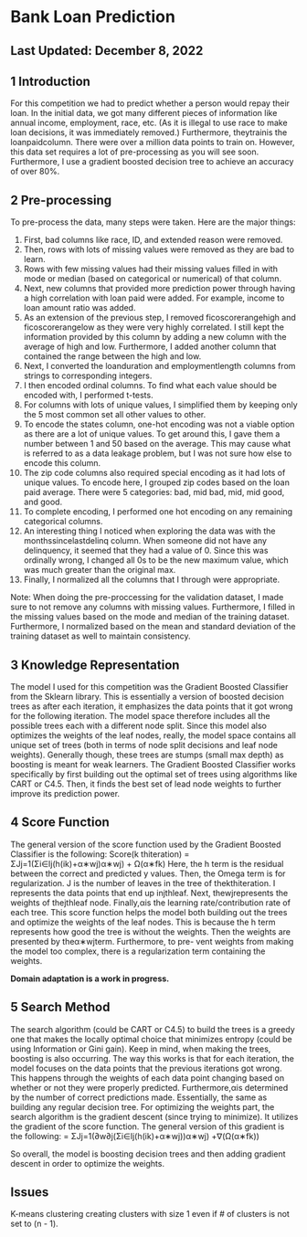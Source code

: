 # Bank Loan Prediction
## Last Updated: December 8, 2022

## 1 Introduction

For this competition we had to predict whether a person would repay their loan. In the initial data,
we got many different pieces of information like annual income, employment, race, etc. (As it is illegal
to use race to make loan decisions, it was immediately removed.) Furthermore, theytrainis the
loanpaidcolumn. There were over a million data points to train on. However, this data set requires
a lot of pre-processing as you will see soon. Furthermore, I use a gradient boosted decision tree to
achieve an accuracy of over 80%.

## 2 Pre-processing

To pre-process the data, many steps were taken. Here are the major things:

1) First, bad columns like race, ID, and extended reason were removed.
2) Then, rows with lots of missing values were removed as they are bad to learn.
3) Rows with few missing values had their missing values filled in with mode or median (based on
categorical or numerical) of that column.
4) Next, new columns that provided more prediction power through having a high correlation with
loan paid were added. For example, income to loan amount ratio was added.
5) As an extension of the previous step, I removed ficoscorerangehigh and ficoscorerangelow as they were very highly correlated. I still kept the information provided by this column by adding a new column with the average of high and low. Furthermore, I added another column that contained the range between the high and low.
6) Next, I converted the loanduration and employmentlength columns from strings to corresponding integers.
7) I then encoded ordinal columns. To find what each value should be encoded with, I performed t-tests.
8) For columns with lots of unique values, I simplified them by keeping only the 5 most common set all other values to other.
9) To encode the states column, one-hot encoding was not a viable option as there are a lot of unique values. To get around this, I gave them a number between 1 and 50 based on the average. This may cause what is referred to as a data leakage problem, but I was not sure how else to encode this column.
10) The zip code columns also required special encoding as it had lots of unique values. To encode here, I grouped zip codes based on the loan paid average. There were 5 categories: bad, mid bad, mid, mid good, and good.
11) To complete encoding, I performed one hot encoding on any remaining categorical columns.
12) An interesting thing I noticed when exploring the data was with the monthssincelastdelinq column. When someone did not have any delinquency, it seemed that they had a value of 0. Since this was ordinally wrong, I changed all 0s to be the new maximum value, which was much greater than the original max.
13) Finally, I normalized all the columns that I through were appropriate.

Note: When doing the pre-proccessing for the validation dataset, I made sure to not remove any columns with missing values. Furthermore, I filled in the missing values based on the mode and median of the training dataset. Furthermore, I normalized based on the mean and standard deviation of the training dataset as well to maintain consistency.

## 3 Knowledge Representation

The model I used for this competition was the Gradient Boosted Classifier from the Sklearn library.
This is essentially a version of boosted decision trees as after each iteration, it emphasizes the data
points that it got wrong for the following iteration. The model space therefore includes all the possible
trees each with a different node split. Since this model also optimizes the weights of the leaf nodes,
really, the model space contains all unique set of trees (both in terms of node split decisions and leaf
node weights). Generally though, these trees are stumps (small max depth) as boosting is meant for
weak learners. The Gradient Boosted Classifier works specifically by first building out the optimal set
of trees using algorithms like CART or C4.5. Then, it finds the best set of lead node weights to further
improve its prediction power.

## 4 Score Function

The general version of the score function used by the Gradient Boosted Classifier is the following:
Score(k
thiteration)
= ΣJj=1(Σi∈Ij(h(ik)+α∗wj)α∗wj) + Ω(α∗fk)
Here, the h term is the residual between the correct and predicted y values. Then, the Omega term
is for regularization. J is the number of leaves in the tree of thekthiteration. I represents the data
points that end up injthleaf. Next, thewjrepresents the weights of thejthleaf node. Finally,αis the
learning rate/contribution rate of each tree. This score function helps the model both building out the
trees and optimize the weights of the leaf nodes. This is because the h term represents how good the
tree is without the weights. Then the weights are presented by theα∗wjterm. Furthermore, to pre-
vent weights from making the model too complex, there is a regularization term containing the weights.

**Domain adaptation is a work in progress.**

## 5 Search Method

The search algorithm (could be CART or C4.5) to build the trees is a greedy one that makes the locally
optimal choice that minimizes entropy (could be using Information or Gini gain). Keep in mind, when
making the trees, boosting is also occurring. The way this works is that for each iteration, the model
focuses on the data points that the previous iterations got wrong. This happens through the weights
of each data point changing based on whether or not they were properly predicted. Furthermore,αis
determined by the number of correct predictions made. Essentially, the same as building any regular
decision tree. For optimizing the weights part, the search algorithm is the gradient descent (since
trying to minimize). It utilizes the gradient of the score function. The general version of this gradient
is the following:
= ΣJj=1(∂w∂j(Σi∈Ij(h(ik)+α∗wj))α∗wj) +∇(Ω(α∗fk))

So overall, the model is boosting decision trees and then adding gradient descent in order to optimize
the weights.

## Issues
K-means clustering creating clusters with size 1 even if # of clusters is not set to (n - 1).
